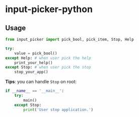 # input-picker-python

## Usage

``` py
from input_picker import pick_bool, pick_item, Stop, Help

try:
    value = pick_bool()
except Help: # when user pick the help
    print_your_help()
except Stop: # when user pick the stop
    stop_your_app()
```

**Tips**: you can handle `Stop` on root:

``` py
if __name__ == '__main__':
    try:
        main()
    except Stop:
        print('User stop application.')
```
